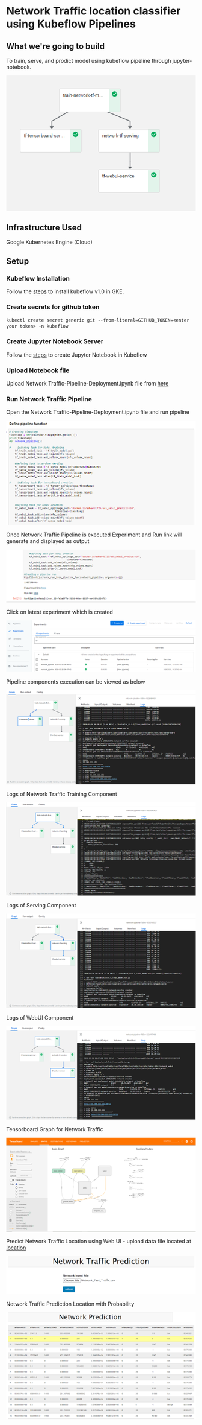 # Network Traffic location classifier using Kubeflow Pipelines

## What we're going to build

To train, serve, and prodict model using kubeflow pipeline through jupyter-notebook.

![TF-Network Traffic Pipeline](pictures/0-network-graph.PNG)

## Infrastructure Used

Google Kubernetes Engine (Cloud)


## Setup

### Kubeflow Installation

Follow the [steps](./../../kubeflow-v1.0-installation) to install kubeflow v1.0 in GKE.


### Create secrets for github token

```
kubectl create secret generic git --from-literal=GITHUB_TOKEN=<enter your token> -n kubeflow
```

### Create Jupyter Notebook Server

Follow the [steps](./../notebook)  to create Jupyter Notebook in Kubeflow

### Upload Notebook file

Upload Network Traffic-Pipeline-Deployment.ipynb file from [here](./Network-Pipeline-Deployment.ipynb)

### Run Network Traffic Pipeline

Open the Network Traffic-Pipeline-Deployment.ipynb file and run pipeline

![TF-Network Traffic Pipeline](pictures/2-run-pipeline.PNG)

Once Network Traffic Pipeline is executed Experiment and Run link will generate and displayed as output

![TF-Network Traffic Pipeline](pictures/3-exp-link.PNG)

Click on latest experiment which is created

![TF-Network Traffic Pipeline](pictures/4-pipeline-created.PNG)

Pipeline components execution can be viewed as below

![TF-Network Traffic Pipeline](pictures/6-pipeline-completed.PNG)


Logs of Network Traffic Training Component

![TF-Network Traffic Pipeline](pictures/2-training.PNG)

Logs of Serving Component

![TF-Network Traffic Pipeline](pictures/3-serving.PNG)

Logs of WebUI Component

![TF-Network Traffic Pipeline](pictures/4-webui.PNG)

Tensorboard Graph for Network Traffic

![TF-Network Traffic Pipeline](pictures/5-tensorboard-graph.PNG)

Predict Network Traffic Location using Web UI - upload data file located at [location](./../data/Network_Traffic.csv)

![TF-Network Traffic Pipeline](pictures/7-upload-file-1.PNG)

Network Traffic Prediction Location with Probability

![TF-Network Traffic Pipeline](pictures/8-show-table.PNG)
